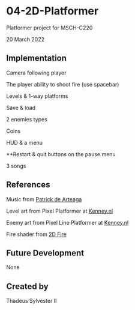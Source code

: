 # 04-2D-Platformer

Platformer project for MSCH-C220

20 March 2022

## Implementation

Camera following player

The player ability to shoot fire (use spacebar)

Levels & 1-way platforms

Save & load

2 enemies types

Coins

HUD & a menu

**Restart & quit buttons on the pause menu

3 songs

## References

Music from [Patrick de Arteaga](https://patrickdearteaga.com)

Level art from Pixel Platformer at [Kenney.nl](https://kenney.nl/assets/pixel-platformer)

Enemy art from Pixel Line Platformer at [Kenney.nl](https://kenney.nl/assets/pixel-line-platformer)

Fire shader from [2D Fire](https://godotshaders.com/shader/2d-fire/)

## Future Development

None

## Created by

Thadeus Sylvester II
